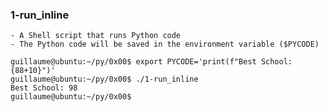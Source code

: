 ### 1-run_inline
	- A Shell script that runs Python code
	- The Python code will be saved in the environment variable ($PYCODE)
```
guillaume@ubuntu:~/py/0x00$ export PYCODE='print(f"Best School: {88+10}")'
guillaume@ubuntu:~/py/0x00$ ./1-run_inline 
Best School: 98
guillaume@ubuntu:~/py/0x00$
```
